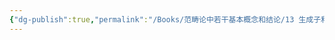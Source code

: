 ```yaml
---
{"dg-publish":true,"permalink":"/Books/范畴论中若干基本概念和结论/13 生成子和与生成子/","dgPassFrontmatter":true,"created":"2024-07-06T09:51:14.375+08:00","updated":"2024-07-06T10:01:18.671+08:00"}
---
```

